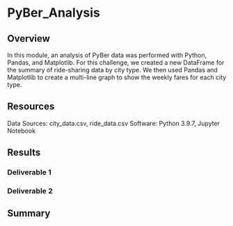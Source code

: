 # PyBer_Analysis

## Overview 
In this module, an analysis of PyBer data was performed with Python, Pandas, and Matplotlib. For this challenge, we created a new DataFrame for the summary of ride-sharing data by city type. We then used Pandas and Matplotlib to create a multi-line graph to show the weekly fares for each city type. 

## Resources 
Data Sources: city_data.csv, ride_data.csv
Software: Python 3.9.7, Jupyter Notebook

## Results 
### Deliverable 1 

### Deliverable 2 


## Summary 
